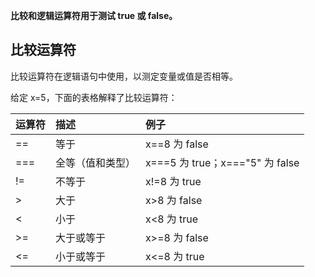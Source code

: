 **比较和逻辑运算符用于测试 true 或 false。**

## 比较运算符

比较运算符在逻辑语句中使用，以测定变量或值是否相等。

给定 x=5，下面的表格解释了比较运算符：

| 运算符 | 描述 | 例子 |
| :--- | :--- | :--- |
| == | 等于 | x==8 为 false |
| === | 全等（值和类型） | x===5 为 true；x==="5" 为 false |
| != | 不等于 | x!=8 为 true |
| &gt; | 大于 | x&gt;8 为 false |
| &lt; | 小于 | x&lt;8 为 true |
| &gt;= | 大于或等于 | x&gt;=8 为 false |
| &lt;= | 小于或等于 | x&lt;=8 为 true |




